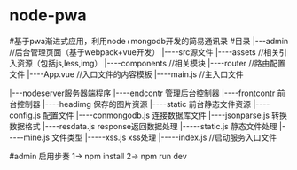 # node-pwa
#基于pwa渐进式应用，利用node+mongodb开发的简易通讯录
#目录
|---admin //后台管理页面（基于webpack+vue开发）
    |----src源文件
         |----assets  //相关引入资源（包括js,less,img）
         |----components //相关模块
         |----router  //路由配置文件
         |----App.vue  //入口文件的内容模板
         |----main.js   //主入口文件
         
|---nodeserver服务器端程序
    |----endcontr  管理后台控制器
    |----frontcontr  前台控制器
    |----headimg    保存的图片资源
    |----static     前台静态文件资源
    |----config.js   配置文件
    |----conmongodb.js 连接数据库文件
    |----jsonparse.js  转换数据格式
    |----resdata.js    response返回数据处理
    |-----static.js   静态文件处理
    |-----mine.js     文件类型
    |-----xss.js    xss处理
    |-----index.js  //启动服务入口文件
    
   #admin 启用步奏
   1->  npm install
   2->  npm run dev
